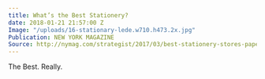```yaml
---
title: What’s the Best Stationery?
date: 2018-01-21 21:57:00 Z
Image: "/uploads/16-stationary-lede.w710.h473.2x.jpg"
Publication: NEW YORK MAGAZINE
Source: http://nymag.com/strategist/2017/03/best-stationery-stores-paper-items.html
---
```


The Best. Really.